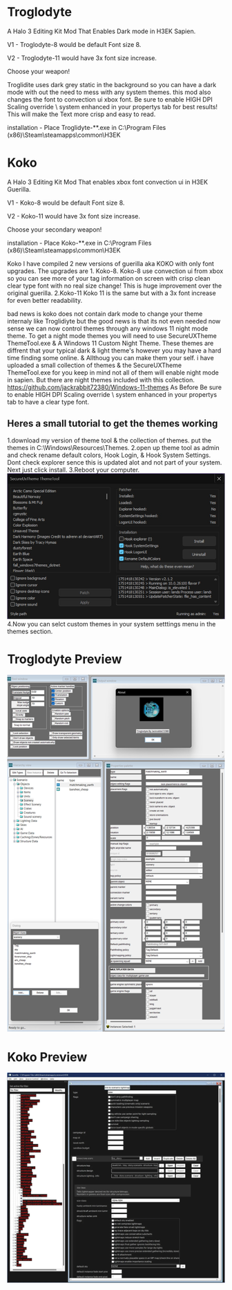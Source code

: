 
# Troglodyte
A Halo 3 Editing Kit Mod That Enables Dark mode in H3EK Sapien.

V1 - Troglodyte-8 would be default Font size 8.

V2 - Troglodyte-11 would have 3x font size increase.

Choose your weapon!

Troglidite uses dark grey static in the background so you can have a dark mode with out the need to mess with any system themes.
this mod also changes the font to convection ui xbox font.
Be sure to enable HIGH DPI Scaling override \ system enhanced in your propertys tab for best results! This will make the Text  more crisp and easy to read.

installation - Place Troglidyte-**.exe in C:\Program Files (x86)\Steam\steamapps\common\H3EK

# Koko
A Halo 3 Editing Kit Mod That enables xbox font convection ui in H3EK Guerilla.

V1 - Koko-8 would be default Font size 8.

V2 - Koko-11 would have 3x font size increase.

Choose your secondary weapon!

installation - Place Koko-**.exe in C:\Program Files (x86)\Steam\steamapps\common\H3EK

Koko I have compiled 2 new versions of guerilla aka KOKO with only font upgrades. The upgrades are 1. Koko-8. Koko-8 use convection ui from xbox so you can see more of your tag information on screen with crisp clean clear type font with no real size change! This is huge improvement over the original guerilla. 2.Koko-11  Koko 11 is the same but with a 3x font increase for even better readability.

bad news is koko does not contain dark mode to change your theme internaly like Troglidiyte but the good news is that its not even needed now sense we can now control themes through any windows 11 night mode theme.
To get a night mode themes you will need to use SecureUXTheme ThemeTool.exe & A Windows 11 Custom Night Theme. These themes are diffrent that your typical dark & light theme's
however you may have a hard time finding some online. & Allthoug you can make them your self.
i have uploaded a small collection of themes & the SecureUXTheme ThemeTool.exe for you keep in mind not all of them will enable night mode in sapien.
But there are night themes included with this collection. https://github.com/jackrabbit72380/Windows-11-themes
As Before Be sure to enable HIGH DPI Scaling override \ system enhanced in your propertys tab to have a clear type font.

## Heres a small tutorial to get the themes working

1.download my version of theme tool & the collection of themes. put the themes in C:\Windows\Resources\Themes.
2.open up theme tool as admin and check rename default colors, Hook Login, & Hook System Settings. Dont check explorer sence this is updated alot and not part of your system. Next just click install. 
3.Reboot your computer. 
![Screenshot](https://github.com/jackrabbit72380/Ho4kmmm/blob/master/apps/H3EK/themetool_preview.jpg)
4.Now you can selct custom themes in your system setttings menu in the themes section.

# Troglodyte Preview
![Screenshot](https://github.com/jackrabbit72380/ho4kmmm/blob/master/Troglodyte_Preview.jpg)
#
# Koko Preview
![Screenshot](https://github.com/jackrabbit72380/ho4kmmm/blob/master/koko11_preview.jpg)
